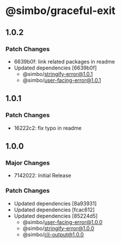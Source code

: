 # @simbo/graceful-exit

## 1.0.2

### Patch Changes

- 6639b0f: link related packages in readme
- Updated dependencies [6639b0f]
  - @simbo/stringify-error@1.0.1
  - @simbo/user-facing-error@1.0.1

## 1.0.1

### Patch Changes

- 16222c2: fix typo in readme

## 1.0.0

### Major Changes

- 7142022: Initial Release

### Patch Changes

- Updated dependencies [8a93931]
- Updated dependencies [fcac612]
- Updated dependencies [85224d5]
  - @simbo/user-facing-error@1.0.0
  - @simbo/stringify-error@1.0.0
  - @simbo/cli-output@1.0.0
